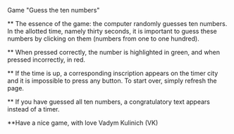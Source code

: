 Game "Guess the ten numbers"


** The essence of the game: the computer randomly guesses ten numbers. In the allotted time, namely thirty seconds, it is important to guess these numbers by clicking on them (numbers from one to one hundred).

** When pressed correctly, the number is highlighted in green, and when pressed incorrectly, in red.

** If the time is up, a corresponding inscription appears on the timer city and it is impossible to press any button. To start over, simply refresh the page.

** If you have guessed all ten numbers, a congratulatory text appears instead of a timer.


**Have a nice game, with love Vadym Kulinich (VK)

